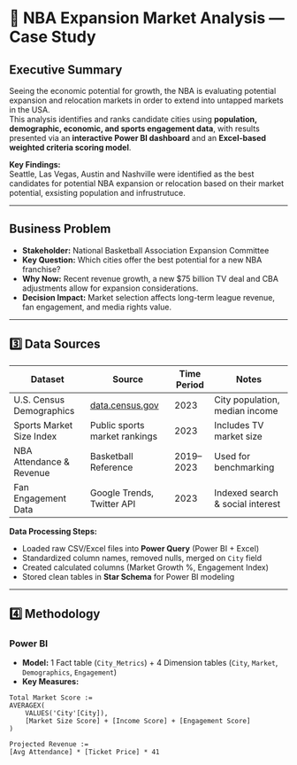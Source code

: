 # 🏀 NBA Expansion Market Analysis — Case Study

## Executive Summary
Seeing the economic potential for growth, the NBA is evaluating potential expansion and relocation markets in order to extend into untapped markets in the USA.  
This analysis identifies and ranks candidate cities using **population, demographic, economic, and sports engagement data**, with results presented 
via an **interactive Power BI dashboard** and an **Excel-based weighted criteria scoring model**.

**Key Findings:**  
Seattle, Las Vegas, Austin and Nashville were identified as the best candidates for potential NBA expansion or relocation based on their market potential, exsisting population and infrustrutuce.

---

## Business Problem
- **Stakeholder:** National Basketball Association Expansion Committee
- **Key Question:** Which cities offer the best potential for a new NBA franchise?
- **Why Now:** Recent revenue growth, a new $75 billion TV deal and CBA adjustments allow for expansion considerations.
- **Decision Impact:** Market selection affects long-term league revenue, fan engagement, and media rights value.

---

## 3️⃣ Data Sources
| Dataset | Source | Time Period | Notes |
|---------|--------|-------------|-------|
| U.S. Census Demographics | [data.census.gov](https://data.census.gov) | 2023 | City population, median income |
| Sports Market Size Index | Public sports market rankings | 2023 | Includes TV market size |
| NBA Attendance & Revenue | Basketball Reference | 2019–2023 | Used for benchmarking |
| Fan Engagement Data | Google Trends, Twitter API | 2023 | Indexed search & social interest |

**Data Processing Steps:**
- Loaded raw CSV/Excel files into **Power Query** (Power BI + Excel)
- Standardized column names, removed nulls, merged on `City` field
- Created calculated columns (Market Growth %, Engagement Index)
- Stored clean tables in **Star Schema** for Power BI modeling

---

## 4️⃣ Methodology

### Power BI
- **Model:** 1 Fact table (`City_Metrics`) + 4 Dimension tables (`City`, `Market`, `Demographics`, `Engagement`)
- **Key Measures:**
```DAX
Total Market Score :=
AVERAGEX(
    VALUES('City'[City]),
    [Market Size Score] + [Income Score] + [Engagement Score]
)

Projected Revenue :=
[Avg Attendance] * [Ticket Price] * 41


